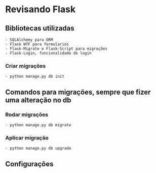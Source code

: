 # Revisando Flask

## Bibliotecas utilizadas
    - SQLAlchemy para ORM 
    - Flask WTF para formularios
    - Flask-Migrate e Flask-Script para migrações
    - Flask-Login, funcionalidade de login

### Criar migrações
    - python manage.py db init


## Comandos para migrações, sempre que fizer uma alteração no db
### Rodar migrações
    - python manage.py db migrate 
    
### Aplicar migração
    - python manage.py db upgrade
    

## Configurações